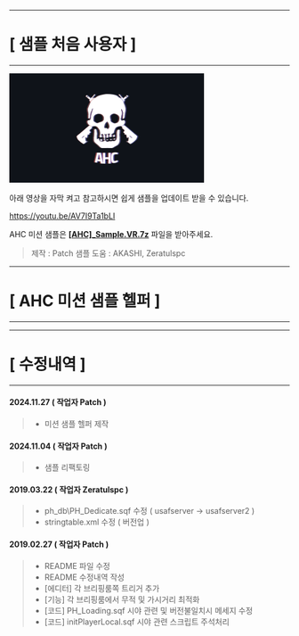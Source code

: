 ---------------------------------------------------------------
# [ 샘플 처음 사용자 ]
---------------------------------------------------------------

<img src="https://github.com/AHC-Clan/Arma-Hardcore-Command/blob/main/Sample/ahc.png"></img><br/>


아래 영상을 자막 켜고 참고하시면 쉽게 샘플을 업데이트 받을 수 있습니다.

https://youtu.be/AV7I9Ta1bLI

AHC 미션 샘플은 [**[AHC]_Sample.VR.7z**](https://github.com/AHC-Clan/Arma-Hardcore-Command/blob/main/Sample/%5BAHC%5D_Sample.VR.7z) 파일을 받아주세요.


> 제작 : Patch
> 샘플 도움 : AKASHI, Zeratulspc

---------------------------------------------------------------
# [ AHC 미션 샘플 헬퍼 ]
---------------------------------------------------------------



---------------------------------------------------------------
# [ 수정내역 ]
---------------------------------------------------------------
#### 2024.11.27 ( 작업자 Patch )
> - 미션 샘플 헬퍼 제작

#### 2024.11.04 ( 작업자 Patch )
> - 샘플 리팩토링

#### 2019.03.22 ( 작업자 Zeratulspc )
> - ph_db\PH_Dedicate.sqf 수정 ( usafserver -> usafserver2 )
> - stringtable.xml 수정 ( 버전업 )

#### 2019.02.27 ( 작업자 Patch )
> - README 파일 수정
> - README 수정내역 작성
> - [에디터] 각 브리핑룸쪽 트리거 추가
> - [기능] 각 브리핑룸에서 무적 및 가시거리 최적화
> - [코드] PH_Loading.sqf 시야 관련 및 버전불일치시 메세지 수정
> - [코드] initPlayerLocal.sqf 시야 관련 스크립트 주석처리
